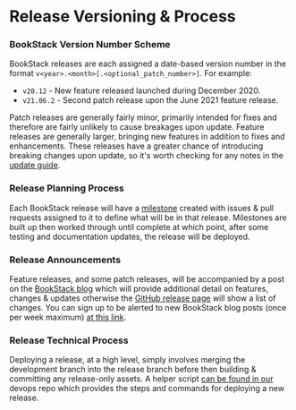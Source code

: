 # Release Versioning & Process

### BookStack Version Number Scheme

BookStack releases are each assigned a date-based version number in the format `v<year>.<month>[.<optional_patch_number>]`. For example:

- `v20.12` - New feature released launched during December 2020.
- `v21.06.2` - Second patch release upon the June 2021 feature release.

Patch releases are generally fairly minor, primarily intended for fixes and therefore are fairly unlikely to cause breakages upon update.
Feature releases are generally larger, bringing new features in addition to fixes and enhancements. These releases have a greater chance of introducing breaking changes upon update, so it's worth checking for any notes in the [update guide](https://www.bookstackapp.com/docs/admin/updates/).

### Release Planning Process

Each BookStack release will have a [milestone](https://github.com/BookStackApp/BookStack/milestones) created with issues & pull requests assigned to it to define what will be in that release. Milestones are built up then worked through until complete at which point, after some testing and documentation updates, the release will be deployed.

### Release Announcements

Feature releases, and some patch releases, will be accompanied by a post on the [BookStack blog](https://www.bookstackapp.com/blog/) which will provide additional detail on features, changes & updates otherwise the [GitHub release page](https://github.com/BookStackApp/BookStack/releases) will show a list of changes. You can sign up to be alerted to new BookStack blog posts (once per week maximum) [at this link](https://updates.bookstackapp.com/signup/bookstack-news-and-updates).

### Release Technical Process

Deploying a release, at a high level, simply involves merging the development branch into the release branch before then building & committing any release-only assets.
A helper script [can be found in our](https://github.com/BookStackApp/devops/blob/main/meta-scripts/bookstack-release-steps) devops repo which provides the steps and commands for deploying a new release.
